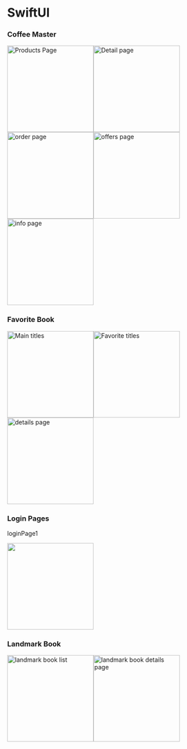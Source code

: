 # SwiftUI

<h3>Coffee Master</h3>

<img width="200" alt="Products Page" src="https://user-images.githubusercontent.com/77584235/213914607-368a70c1-93fe-4258-ba27-93765fa7db75.png"><img width="200" alt="Detail page" src="https://user-images.githubusercontent.com/77584235/213914620-deb3e9a9-816d-4e9b-a846-7192ceaf3ae4.png"><img width="200" alt="order page" src="https://user-images.githubusercontent.com/77584235/213914628-6cce93c6-b721-46c4-b02c-8338b9077ec8.png"><img width="200" alt="offers page" src="https://user-images.githubusercontent.com/77584235/213914638-59710df3-a7af-4f2f-9333-47f637d5b3f5.png"><img width="200" alt="info page" src="https://user-images.githubusercontent.com/77584235/213914641-42474edc-4e99-494c-936a-a874a2cf0dd2.png">

<h3>Favorite Book</h3>

<img width="200" alt="Main titles" src="https://user-images.githubusercontent.com/77584235/208209453-2a75ec51-eb26-48e6-a790-3db95f1af04a.png"><img width="200" alt="Favorite titles" src="https://user-images.githubusercontent.com/77584235/208209465-91154692-ea10-435a-ab62-701257f20e60.png"><img width = "200" alt = "details page" src="https://user-images.githubusercontent.com/77584235/208253770-cce77cbb-b89b-4f21-ae29-9918caa2f4e6.png">

<h3>Login Pages</h3>
loginPage1
</p>
<img width = "200" alt "red themelogin page" src = "https://user-images.githubusercontent.com/77584235/208272085-1b9e4a62-43de-496d-8ee9-379edb9966f7.png">

<h3>Landmark Book</h3>

<img width="200" alt= "landmark book list" src = "https://user-images.githubusercontent.com/77584235/208310953-d66faf9d-efb9-4b71-a129-ad8752523cec.png"><img width = "200" alt = "landmark book details page" src = "https://user-images.githubusercontent.com/77584235/208310956-8ad09ad6-39b3-45d3-95a4-c8726dba2bb5.png">
